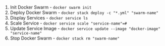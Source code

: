 1. Init Docker Swarm - `docker swarm init`
2. Deploy Docker Swarm - `docker stack deploy -c "*.yml" "swarm-name"`
3. Display Services - `docker service ls`
4. Scale Service - `docker service scale "service-name"=#`
5. Update Service Image - `docker service update --image "docker-image" "service-name"`
6. Stop Docker Swarm - `docker stack rm "swarm-name"`